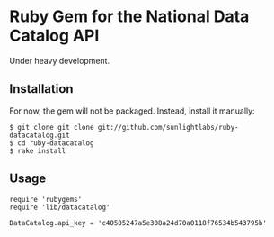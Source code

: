 # Ruby Gem for the National Data Catalog API

Under heavy development.


## Installation

For now, the gem will not be packaged. Instead, install it manually:

    $ git clone git clone git://github.com/sunlightlabs/ruby-datacatalog.git 
    $ cd ruby-datacatalog
    $ rake install

## Usage

    require 'rubygems'
    require 'lib/datacatalog'

    DataCatalog.api_key = 'c40505247a5e308a24d70a0118f76534b543795b'
    
